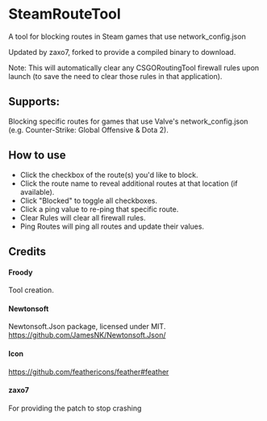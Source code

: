 # SteamRouteTool
A tool for blocking routes in Steam games that use network_config.json

Updated by zaxo7, forked to provide a compiled binary to download.

Note: This will automatically clear any CSGORoutingTool firewall rules upon launch (to save the need to clear those rules in that application).

## Supports:
Blocking specific routes for games that use Valve's network_config.json (e.g. Counter-Strike: Global Offensive & Dota 2).

## How to use
* Click the checkbox of the route(s) you'd like to block.
* Click the route name to reveal additional routes at that location (if available).
* Click "Blocked" to toggle all checkboxes.
* Click a ping value to re-ping that specific route.
* Clear Rules will clear all firewall rules.
* Ping Routes will ping all routes and update their values.

## Credits
#### Froody
Tool creation.
#### Newtonsoft
Newtonsoft.Json package, licensed under MIT. https://github.com/JamesNK/Newtonsoft.Json/
#### Icon
https://github.com/feathericons/feather#feather
#### zaxo7
For providing the patch to stop crashing
